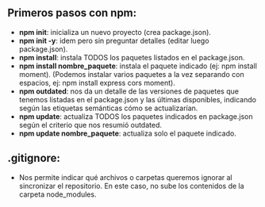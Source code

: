 ## Primeros pasos con npm:

* <b>npm init</b>: inicializa un nuevo proyecto (crea package.json).
* <b>npm init -y</b>: idem pero sin preguntar detalles (editar luego package.json).
* <b>npm install</b>: instala TODOS los paquetes listados en el package.json.
* <b>npm install nombre_paquete</b>: instala el paquete indicado (ej: npm install moment).
(Podemos instalar varios paquetes a la vez separando con espacios, ej: npm install express cors moment).
* <b>npm outdated</b>: nos da un detalle de las versiones de paquetes que tenemos listadas en el package.json y las últimas disponibles, indicando según las etiquetas semánticas cómo se actualizarían.
* <b>npm update</b>: actualiza TODOS los paquetes indicados en package.json según el criterio que nos resumió outdated.
* <b>npm update nombre_paquete</b>: actualiza solo el paquete indicado.

## .gitignore:
* Nos permite indicar qué archivos o carpetas queremos ignorar al sincronizar el repositorio. En este caso, no sube los contenidos de la carpeta node_modules.
